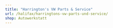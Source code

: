 ```yaml
---
title: "Harrington's VW Parts & Service"
url: /halifax/harringtons-vw-parts-und-service/
shop: Autowerkstatt
---
```

